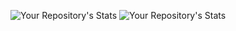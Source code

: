 ![Your Repository's Stats](https://github-readme-stats.vercel.app/api?username=rajtilakjee&show_icons=true) ![Your Repository's Stats](https://github-readme-stats.vercel.app/api/top-langs/?username=rajtilakjee)
